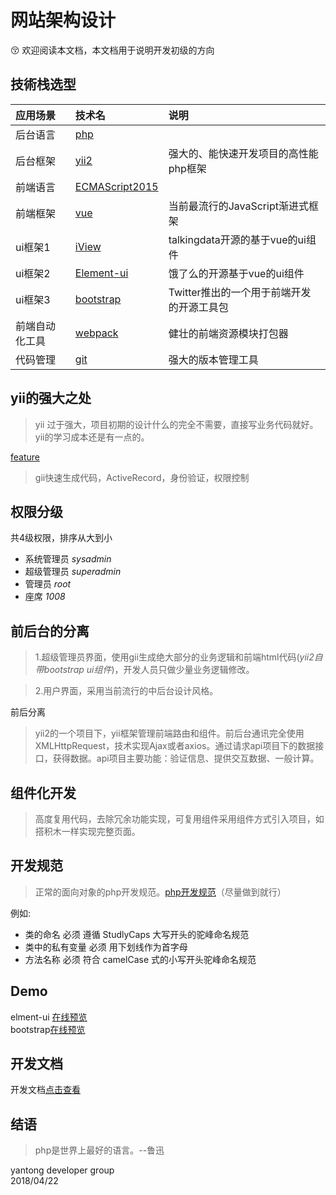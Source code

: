 # 网站架构设计
:kissing_closed_eyes: 欢迎阅读本文档，本文档用于说明开发初级的方向
## 技術栈选型
|应用场景         |技术名        |说明         |
|:--------------|:------------ |:-----------|
|后台语言         |[php](http://www.php.net/manual/zh/)          |             |
|后台框架         |[yii2](http://www.yiichina.com/doc/guide/2.0)         |强大的、能快速开发项目的高性能php框架 |
|前端语言         |[ECMAScript2015](https://developer.mozilla.org/zh-CN/docs/Web/JavaScript/New_in_JavaScript/ECMAScript_6_support_in_Mozilla)          ||
|前端框架         |[vue](https://cn.vuejs.org/)          |当前最流行的JavaScript渐进式框架|
|ui框架1          |[iView](https://www.iviewui.com/)        |talkingdata开源的基于vue的ui组件|
|ui框架2          |[Element-ui](http://element-cn.eleme.io/#/en-US)       |饿了么的开源基于vue的ui组件|
|ui框架3          |[bootstrap](https://v3.bootcss.com/)    |Twitter推出的一个用于前端开发的开源工具包|
|前端自动化工具    |[webpack](https://doc.webpack-china.org/)       |健壮的前端资源模块打包器|
|代码管理    |[git](https://git-scm.com/book/zh/v2) |强大的版本管理工具|
## yii的强大之处  
> yii 过于强大，项目初期的设计什么的完全不需要，直接写业务代码就好。yii的学习成本还是有一点的。

[feature](http://www.yiichina.com/features)
> gii快速生成代码，ActiveRecord，身份验证，权限控制
## 权限分级
共4级权限，排序从大到小
- 系统管理员   *sysadmin*
- 超级管理员   *superadmin*
- 管理员   *root*
- 座席     *1008*
## 前后台的分离
> 1.超级管理员界面，使用gii生成绝大部分的业务逻辑和前端html代码(*yii2自带bootstrap ui组件*)，开发人员只做少量业务逻辑修改。

> 2.用户界面，采用当前流行的中后台设计风格。

前后分离
> yii2的一个项目下，yii框架管理前端路由和组件。前后台通讯完全使用XMLHttpRequest，技术实现Ajax或者axios。通过请求api项目下的数据接口，获得数据。api项目主要功能：验证信息、提供交互数据、一般计算。

## 组件化开发
> 高度复用代码，去除冗余功能实现，可复用组件采用组件方式引入项目，如搭积木一样实现完整页面。

## 开发规范
> 正常的面向对象的php开发规范。[php开发规范](http://psr.phphub.org/)（尽量做到就行）

例如:
- 类的命名 必须 遵循 StudlyCaps 大写开头的驼峰命名规范
- 类中的私有变量 必须 用下划线作为首字母
- 方法名称 必须 符合 camelCase 式的小写开头驼峰命名规范

## Demo
elment-ui [在线预览](http://106.14.107.99:233/vue-admin/)  
bootstrap[在线预览](http://106.14.107.99:88/index.php?r=site%2Fsignup)
## 开发文档
开发文档[点击查看](https://github.com/ruoxianbaby/web-design/blob/master/yt-web-developer-document.md)
## 结语
> php是世界上最好的语言。--鲁迅

yantong developer group  
2018/04/22
